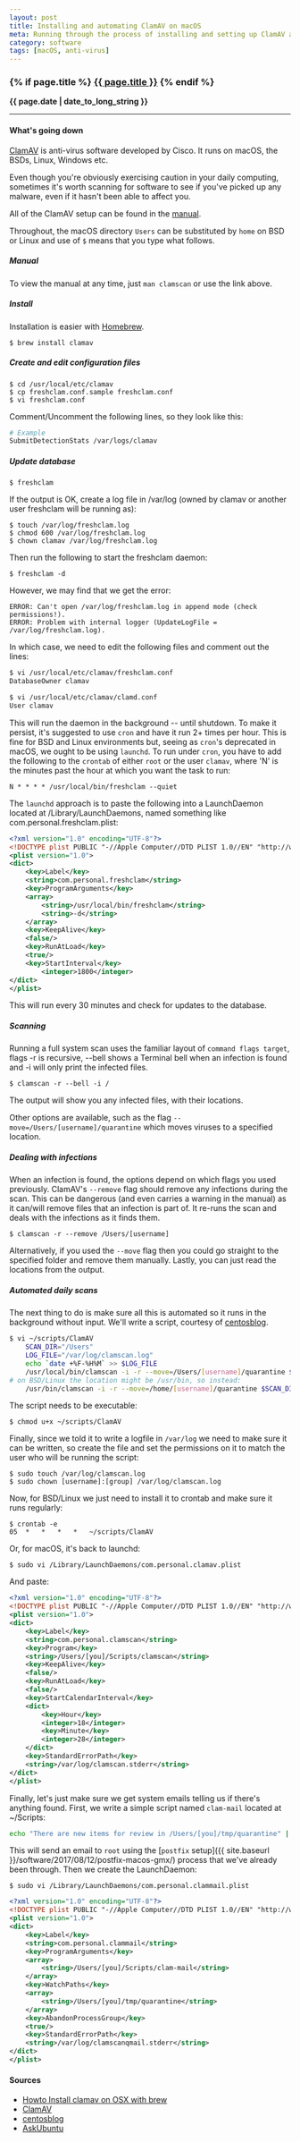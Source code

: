 ```yaml
---
layout: post
title: Installing and automating ClamAV on macOS
meta: Running through the process of installing and setting up ClamAV anti-virus scanner, then automating and logging regular scans.
category: software
tags: [macOS, anti-virus]
---
```

<h3 class="page.title">
  {% if page.title %}
      <a href="{{ site.baseurl }}{{ page.url }}">{{ page.title }}</a>
  {% endif %}
</h3>

**{{ page.date | date_to_long_string }}**

___
#### What's going down
[ClamAV](https://www.clamav.net/) is anti-virus software developed by Cisco.
It runs on macOS, the BSDs, Linux, Windows etc.

Even though you're obviously exercising caution in your daily computing, sometimes it's worth scanning for software to see if you've picked up any malware, even if it hasn't been able to affect you.

All of the ClamAV setup can be found in the [manual](https://github.com/vrtadmin/clamav-faq/raw/master/manual/clamdoc.pdf).

Throughout, the macOS directory `Users` can be substituted by `home` on BSD or Linux and use of `$` means that you type what follows.

##### Manual
To view the manual at any time, just `man clamscan` or use the link above.

##### Install
Installation is easier with [Homebrew](https://www.brew.sh).

	$ brew install clamav

##### Create and edit configuration files

	$ cd /usr/local/etc/clamav
	$ cp freshclam.conf.sample freshclam.conf
	$ vi freshclam.conf

Comment/Uncomment the following lines, so they look like this:
```sh
# Example
SubmitDetectionStats /var/logs/clamav
```
##### Update database

    $ freshclam

If the output is OK, create a log file in /var/log (owned by clamav or another user freshclam will be running as):

	$ touch /var/log/freshclam.log
	$ chmod 600 /var/log/freshclam.log
	$ chown clamav /var/log/freshclam.log

Then run the following to start the freshclam daemon:

	$ freshclam -d

However, we may find that we get the error:

	ERROR: Can't open /var/log/freshclam.log in append mode (check permissions!).
	ERROR: Problem with internal logger (UpdateLogFile = /var/log/freshclam.log).

In which case, we need to edit the following files and comment out the lines:
```sh
$ vi /usr/local/etc/clamav/freshclam.conf
DatabaseOwner clamav

$ vi /usr/local/etc/clamav/clamd.conf
User clamav
```

This will run the daemon in the background -- until shutdown.
To make it persist, it's suggested to use `cron` and have it run 2+ times per hour.
This is fine for BSD and Linux environments but, seeing as `cron`'s deprecated in macOS, we ought to be using `launchd`.
To run under `cron`, you have to add the following to the `crontab` of either `root` or the user `clamav`, where 'N' is the minutes past the hour at which you want the task to run:

	N * * * * /usr/local/bin/freshclam --quiet

The `launchd` approach is to paste the following into a LaunchDaemon located at /Library/LaunchDaemons, named something like com.personal.freshclam.plist:

```xml
<?xml version="1.0" encoding="UTF-8"?>
<!DOCTYPE plist PUBLIC "-//Apple Computer//DTD PLIST 1.0//EN" "http://www.apple.com/DTDs/PropertyList-1.0.dtd">
<plist version="1.0">
<dict>
    <key>Label</key>
    <string>com.personal.freshclam</string>
    <key>ProgramArguments</key>
	<array>
	    <string>/usr/local/bin/freshclam</string>
		<string>-d</string>
	</array>
    <key>KeepAlive</key>
    <false/>
    <key>RunAtLoad</key>
    <true/>
    <key>StartInterval</key>
        <integer>1800</integer>
</dict>
</plist>
```

This will run every 30 minutes and check for updates to the database.

##### Scanning
Running a full system scan uses the familiar layout of `command flags target`, flags -r is recursive, --bell shows a Terminal bell when an infection is found and -i will only print the infected files.

	$ clamscan -r --bell -i /

The output will show you any infected files, with their locations.

Other options are available, such as the flag `--move=/Users/[username]/quarantine` which moves viruses to a specified location.

##### Dealing with infections
When an infection is found, the options depend on which flags you used previously.
ClamAV's `--remove` flag should remove any infections during the scan.
This can be dangerous (and even carries a warning in the manual) as it can/will remove files that an infection is part of.
It re-runs the scan and deals with the infections as it finds them.

	$ clamscan -r --remove /Users/[username]

Alternatively, if you used the `--move` flag then you could go straight to the specified folder and remove them manually.
Lastly, you can just read the locations from the output.

##### Automated daily scans
The next thing to do is make sure all this is automated so it runs in the background without input.
We'll write a script, courtesy of [centosblog](https://www.centosblog.com/how-to-install-clamav-and-configure-daily-scanning-on-centos/).

```sh
$ vi ~/scripts/ClamAV
    SCAN_DIR="/Users"
    LOG_FILE="/var/log/clamscan.log"
    echo `date +%F-%H%M` >> $LOG_FILE
    /usr/local/bin/clamscan -i -r --move=/Users/[username]/quarantine $SCAN_DIR >> $LOG_FILE
# on BSD/Linux the location might be /usr/bin, so instead:
    /usr/bin/clamscan -i -r --move=/home/[username]/quarantine $SCAN_DIR >> $LOG_FILE
```
The script needs to be executable:

	$ chmod u+x ~/scripts/ClamAV

Finally, since we told it to write a logfile in `/var/log` we need to make sure it can be written, so create the file and set the permissions on it to match the user who will be running the script:

	$ sudo touch /var/log/clamscan.log
	$ sudo chown [username]:[group] /var/log/clamscan.log

Now, for BSD/Linux we just need to install it to crontab and make sure it runs regularly:

	$ crontab -e
	05	*	*	*	*	~/scripts/ClamAV

Or, for macOS, it's back to launchd:

	$ sudo vi /Library/LaunchDaemons/com.personal.clamav.plist

And paste:
```xml
<?xml version="1.0" encoding="UTF-8"?>
<!DOCTYPE plist PUBLIC "-//Apple Computer//DTD PLIST 1.0//EN" "http://www.apple.com/DTDs/PropertyList-1.0.dtd">
<plist version="1.0">
<dict>
    <key>Label</key>
    <string>com.personal.clamscan</string>
    <key>Program</key>
    <string>/Users/[you]/Scripts/clamscan</string>
    <key>KeepAlive</key>
    <false/>
    <key>RunAtLoad</key>
    <false/>
    <key>StartCalendarInterval</key>
    <dict>
        <key>Hour</key>
        <integer>18</integer>
        <key>Minute</key>
        <integer>28</integer>
    </dict>
    <key>StandardErrorPath</key>
    <string>/var/log/clamscan.stderr</string>
</dict>
</plist>
```

Finally, let's just make sure we get system emails telling us if there's anything found.
First, we write a simple script named `clam-mail` located at ~/Scripts:

```sh
echo "There are new items for review in /Users/[you]/tmp/quarantine" | mail -s "URGENT! Clamscan Found Infections!" root
```

This will send an email to `root` using the [`postfix` setup]({{ site.baseurl }}/software/2017/08/12/postfix-macos-gmx/) process that we've already been through.
Then we create the LaunchDaemon:

	$ sudo vi /Library/LaunchDaemons/com.personal.clammail.plist

```xml
<?xml version="1.0" encoding="UTF-8"?>
<!DOCTYPE plist PUBLIC "-//Apple Computer//DTD PLIST 1.0//EN" "http://www.apple.com/DTDs/PropertyList-1.0.dtd">
<plist version="1.0">
<dict>
    <key>Label</key>
    <string>com.personal.clammail</string>
    <key>ProgramArguments</key>
	<array>
		<string>/Users/[you]/Scripts/clam-mail</string>
	</array>
    <key>WatchPaths</key>
    <array>
        <string>/Users/[you]/tmp/quarantine</string>
    </array>
    <key>AbandonProcessGroup</key>
    <true/>
	<key>StandardErrorPath</key>
    <string>/var/log/clamscanqmail.stderr</string>
</dict>
</plist>
```

#### Sources
* [Howto Install clamav on OSX with brew](https://gist.github.com/gagarine/9168c1b7e4b5f55cb3254582e30d808e)
* [ClamAV](https://www.clamav.net/)
* [centosblog](https://www.centosblog.com/how-to-install-clamav-and-configure-daily-scanning-on-centos/)
* [AskUbuntu](https://askubuntu.com/questions/250290/how-do-i-scan-for-viruses-with-clamav)

